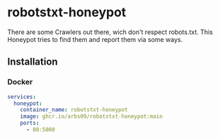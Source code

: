 # robotstxt-honeypot

There are some Crawlers out there, wich don't respect robots.txt.
This Honeypot tries to find them and report them via some ways.

## Installation

### Docker

```yml
services:
  honeypot:
    container_name: robotstxt-honeypot
    image: ghcr.io/arbs09/robotstxt-honeypot:main
    ports:
      - 80:5000
```
